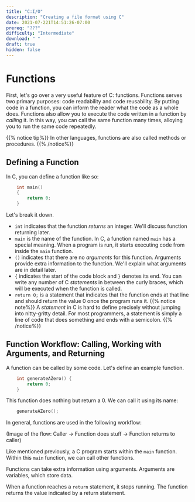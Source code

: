 ```yaml
---
title: "C:I/O"
description: "Creating a file format using C"
date: 2021-07-221T14:51:26-07:00
prereq: "???"
difficulty: "Intermediate"
download: " "
draft: true
hidden: false 
---
```


# Functions

First, let's go over a very useful feature of C: functions. Functions serves two primary purposes: code readability and code reusability. By putting code in a function, you can inform the reader what the code as a whole does. Functions also allow you to execute the code written in a function by *calling* it. In this way, you can call the same function many times, alloying you to run the same code repeatedly.

{{% notice tip%}}
    In other languages, functions are also called methods or procedures.
{{% /notice%}}

## Defining a Function

In C, you can define a function like so:

```c
    int main() 
    {
        return 0;
    }

```
Let's break it down. 
* `int` indicates that the function *returns* an integer. We'll discuss function returning later.
* `main` is the name of the function. In C, a function named `main` has a special meaning. When a program is run, it starts executing code from inside the `main` function.
* `()` indicates that there are no *arguments* for this function. Arguments provide extra information to the function. We'll explain what arguments are in detail later.
* `{` indicates the start of the code block and `}` denotes its end. You can write any number of C *statements* in between the curly braces, which will be executed when the function is called.
* `return 0;` is a statement that indicates that the function ends at that line and should return the value 0 once the program runs it.
{{% notice note%}}
    A *statement* in C is hard to define precisely without jumping into nitty-gritty detail. For most programmers, a statement is simply a line of code that does something and ends with a semicolon.
{{% /notice%}}

## Function Workflow: Calling, Working with Arguments, and Returning

A function can be called by some code. Let's define an example function.
```c
    int generateAZero() {
        return 0;
    }
```
This function does nothing but return a 0. We can call it using its name:

```c
    generateAZero();
```

In general, functions are used in the following workflow:

(Image of the flow: Caller -> Function does stuff -> Function returns to caller)

Like mentioned previously, a C program starts within the `main` function. Within this `main` function, we can call other functions.

Functions can take extra information using arguments. Arguments are variables, which store data.

When a function reaches a `return` statement, it stops running. The function returns the value indicated by a return statement.